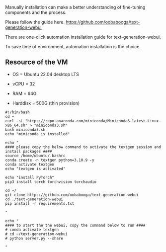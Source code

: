 Manually installation can make a better understanding of fine-tuning components and the process.

Please follow the guide here. https://github.com/oobabooga/text-generation-webui

There are one-click automation installation guide for text-generation-webui. 

To save time of environment, automation installation is the choice.



## Resource of the VM

- OS = Ubuntu 22.04 desktop LTS

- vCPU = 32

- RAM = 64G

- Harddisk = 500G (thin provision)




```shell
#!/bin/bash
cd ~
curl -sL "https://repo.anaconda.com/miniconda/Miniconda3-latest-Linux-x86_64.sh" > "miniconda3.sh"
bash miniconda3.sh
echo "miniconda is installed"
 
echo "
#### please copy the below command to activate the textgen session and install packages ####
source /home/ubuntu/.bashrc
conda create -n textgen python=3.10.9 -y
conda activate textgen
echo "textgen is activated"
 
echo "install PyTorch"
pip3 install torch torchvision torchaudio
 
cd ~/
git clone https://github.com/oobabooga/text-generation-webui
cd ./text-generation-webui
pip install -r requirements.txt
 
"
 
echo "
#### to start the the webui, copy the command below to run ####
# conda activate textgen
# cd ~/text-generation-webui
# python server.py --share
 
"
```

 



